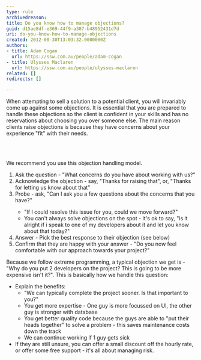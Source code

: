 ```yaml
---
type: rule
archivedreason: 
title: Do you know how to manage objections?
guid: d15ae8df-e369-44f9-a307-b48952431d7d
uri: do-you-know-how-to-manage-objections
created: 2012-08-30T13:03:32.0000000Z
authors:
- title: Adam Cogan
  url: https://ssw.com.au/people/adam-cogan
- title: Ulysses Maclaren
  url: https://ssw.com.au/people/ulysses-maclaren
related: []
redirects: []

---
```



<p>
                    When attempting to sell a solution to a potential client, you will invariably come
                    up against some objections. It is essential that you are prepared to handle these
                    objections so the client is confident in your skills and has no reservations about
                    choosing you over someone else. The main reason clients raise objections is because
                    they have concerns about your experience &quot;fit&quot; with their needs.</p>
<br><excerpt class='endintro'></excerpt><br>
<p>
                    We recommend you use this objection handling model.</p>
                <ol>
                    <li>Ask the question - &quot;What concerns do you have about working with us?&quot;</li>
                    <li>Acknowledge the objection - say, &quot;Thanks for raising that&quot;, or, &quot;Thanks for letting
                        us know about that&quot;</li>
                    <li>Probe - ask, &quot;Can I ask you a few questions about the concerns that you have?&quot;</li>
                    <ul>
                        <li>&quot;If I could resolve this issue for you, could we move forward?&quot;</li>
                        <li>You can't always solve objections on the spot - it's ok to say, &quot;is it alright if
                            i speak to one of my developers about it and let you know about that today?&quot;</li>
                    </ul>
                    <li>Answer - Pick the best response to their objection (see below)</li>
                    <li>Confirm that they are happy with your answer - &quot;Do you now feel comfortable with
                        our approach towards your project?&quot;</li>
                </ol>
                <p>
                    Because we follow extreme programming, a typical objection we get is - &quot;Why do you
                    put 2 developers on the project? This is going to be more expensive isn't it?&quot;.
                    This is basically how we handle this question&#58;
                </p>
                <ul>
                    <li>Explain the benefits&#58;
                    <ul>
                        <li>&quot;We can typically complete the project sooner. Is that important to you?&quot;</li>
                        <li>You get more expertise - One guy is more focussed on UI, the other guy is stronger
                            with database</li>
                        <li>You get better quality code because the guys are able to &quot;put their heads together&quot;
                            to solve a problem - this saves maintenance costs down the track</li>
                        <li>We can continue working if 1 guy gets sick</li>
                    </ul>
</li>
                    <li>If they are still unsure, you can offer a small discount off the hourly rate, or
                        offer some free support - it's all about managing risk.</li>
                </ul>


